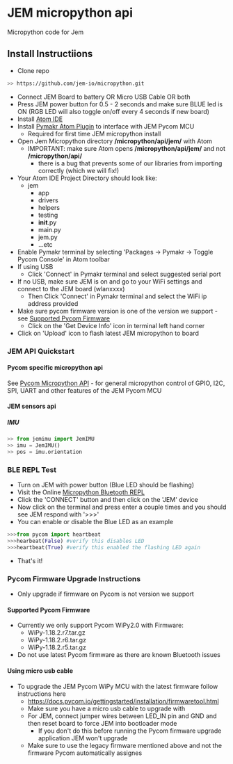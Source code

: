 # JEM micropython api
Micropython code for Jem

## Install Instructiions 
- Clone repo
```bash
>> https://github.com/jem-io/micropython.git
```
- Connect JEM Board to battery OR Micro USB Cable OR both
- Press JEM power button for 0.5 - 2 seconds and make sure BLUE led is ON (RGB LED will also toggle on/off every 4 seconds if new board)
- Install [Atom IDE](https://atom.io/)
- Install [Pymakr Atom Plugin](https://atom.io/packages/pymakr) to interface with JEM Pycom MCU
   + Required for first time JEM micropython install
- Open Jem Micropython directory **/micropython/api/jem/**  with Atom
   + IMPORTANT: make sure Atom opens **/micropython/api/jem/** and not **/micropython/api/**
      + there is a bug that prevents some of our libraries from importing correctly (which we will fix!)
- Your Atom IDE Project Directory should look like:
   + jem
      + app
      + drivers
      + helpers
      + testing
      + __init__.py
      + main.py
      + jem.py
      + ...etc
- Enable Pymakr terminal by selecting 'Packages -> Pymakr -> Toggle Pycom Console' in Atom toolbar
- If using USB
   + Click 'Connect' in Pymakr terminal and select suggested serial port
- If no USB, make sure JEM is on and go to your WiFi settings and connect to the JEM board (wlanxxxx)
   + Then Click 'Connect' in Pymakr terminal and select the WiFi ip address provided
- Make sure pycom firmware version is one of the version we support - see [Supported Pycom Firmware](https://github.com/jem-io/micropython/blob/jt/install-instructions/README.md#pycom-firmware-upgrade-instructions)
   + Click on the 'Get Device Info' icon in terminal left hand corner
- Click on 'Upload' icon to flash latest JEM micropython to board

### JEM API Quickstart
#### Pycom specific micropython api
See [Pycom Micropython API](https://docs.pycom.io/firmwareapi/pycom/machine/) - for general micropython control of GPIO, I2C, SPI, UART and other features of the JEM Pycom MCU


#### JEM sensors api
##### IMU
```python
>> from jemimu import JemIMU
>> imu = JemIMU()
>> pos = imu.orientation
```

### BLE REPL Test
- Turn on JEM with power button (Blue LED should be flashing)
- Visit the Online [Micropython Bluetooth REPL](https://glennrub.github.io/webbluetooth/micropython/repl/)
- Click the 'CONNECT' button and then click on the 'JEM' device
- Now click on the terminal and press enter a couple times and you should see JEM respond with '>>>'
- You can enable or disable the Blue LED as an example
```python
>>>from pycom import heartbeat
>>>hearbeat(False) #verify this disables LED
>>>heartbeat(True) #verify this enabled the flashing LED again
```
- That's it!

### Pycom Firmware Upgrade Instructions
- Only upgrade if firmware on Pycom is not version we support 
#### Supported Pycom Firmware
- Currently we only support Pycom WiPy2.0 with Firmware:
   + WiPy-1.18.2.r7.tar.gz
   + WiPy-1.18.2.r6.tar.gz
   + WiPy-1.18.2.r5.tar.gz
- Do not use latest Pycom firmware as there are known Bluetooth issues

#### Using micro usb cable
- To upgrade the JEM Pycom WiPy MCU with the latest firmware follow instructions here
   + https://docs.pycom.io/gettingstarted/installation/firmwaretool.html
   + Make sure you have a micro usb cable to upgrade with
   + For JEM, connect jumper wires between LED_IN pin and GND and then reset board to force JEM into bootloader mode
      + If you don't do this before running the Pycom firmware upgrade application JEM won't upgrade
   + Make sure to use the legacy firmware mentioned above and not the firmware Pycom automatically assignes 
